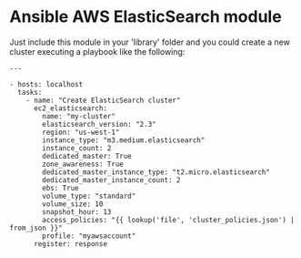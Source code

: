 # Ansible AWS ElasticSearch module
Just include this module in your 'library' folder and you could create a new cluster executing a playbook like the following:

    ---

    - hosts: localhost
      tasks:
        - name: "Create ElasticSearch cluster"
          ec2_elasticsearch:
            name: "my-cluster"
            elasticsearch_version: "2.3"
            region: "us-west-1"
            instance_type: "m3.medium.elasticsearch"
            instance_count: 2
            dedicated_master: True
            zone_awareness: True
            dedicated_master_instance_type: "t2.micro.elasticsearch"
            dedicated_master_instance_count: 2
            ebs: True
            volume_type: "standard"
            volume_size: 10
            snapshot_hour: 13
            access_policies: "{{ lookup('file', 'cluster_policies.json') | from_json }}"
            profile: "myawsaccount"
          register: response



